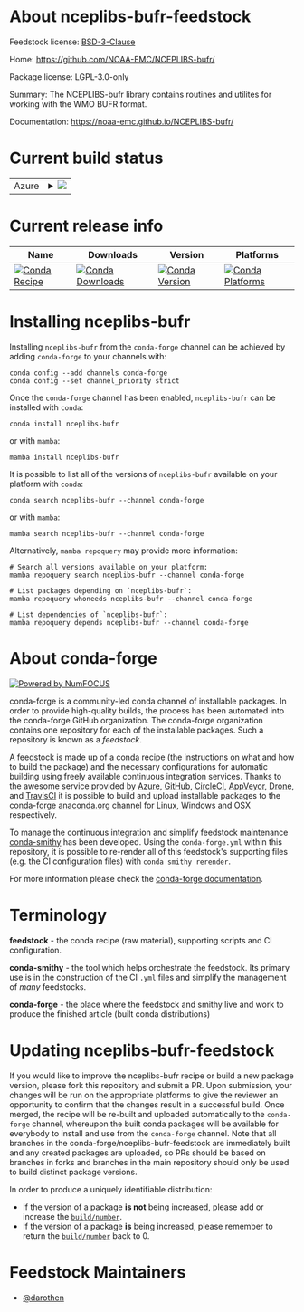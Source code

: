 About nceplibs-bufr-feedstock
=============================

Feedstock license: [BSD-3-Clause](https://github.com/conda-forge/nceplibs-bufr-feedstock/blob/main/LICENSE.txt)

Home: https://github.com/NOAA-EMC/NCEPLIBS-bufr/

Package license: LGPL-3.0-only

Summary: The NCEPLIBS-bufr library contains routines and utilites for working with the WMO BUFR format.

Documentation: https://noaa-emc.github.io/NCEPLIBS-bufr/

Current build status
====================


<table>
    
  <tr>
    <td>Azure</td>
    <td>
      <details>
        <summary>
          <a href="https://dev.azure.com/conda-forge/feedstock-builds/_build/latest?definitionId=22444&branchName=main">
            <img src="https://dev.azure.com/conda-forge/feedstock-builds/_apis/build/status/nceplibs-bufr-feedstock?branchName=main">
          </a>
        </summary>
        <table>
          <thead><tr><th>Variant</th><th>Status</th></tr></thead>
          <tbody><tr>
              <td>linux_64_python3.10.____cpython</td>
              <td>
                <a href="https://dev.azure.com/conda-forge/feedstock-builds/_build/latest?definitionId=22444&branchName=main">
                  <img src="https://dev.azure.com/conda-forge/feedstock-builds/_apis/build/status/nceplibs-bufr-feedstock?branchName=main&jobName=linux&configuration=linux%20linux_64_python3.10.____cpython" alt="variant">
                </a>
              </td>
            </tr><tr>
              <td>linux_64_python3.11.____cpython</td>
              <td>
                <a href="https://dev.azure.com/conda-forge/feedstock-builds/_build/latest?definitionId=22444&branchName=main">
                  <img src="https://dev.azure.com/conda-forge/feedstock-builds/_apis/build/status/nceplibs-bufr-feedstock?branchName=main&jobName=linux&configuration=linux%20linux_64_python3.11.____cpython" alt="variant">
                </a>
              </td>
            </tr><tr>
              <td>linux_64_python3.12.____cpython</td>
              <td>
                <a href="https://dev.azure.com/conda-forge/feedstock-builds/_build/latest?definitionId=22444&branchName=main">
                  <img src="https://dev.azure.com/conda-forge/feedstock-builds/_apis/build/status/nceplibs-bufr-feedstock?branchName=main&jobName=linux&configuration=linux%20linux_64_python3.12.____cpython" alt="variant">
                </a>
              </td>
            </tr><tr>
              <td>osx_64_python3.10.____cpython</td>
              <td>
                <a href="https://dev.azure.com/conda-forge/feedstock-builds/_build/latest?definitionId=22444&branchName=main">
                  <img src="https://dev.azure.com/conda-forge/feedstock-builds/_apis/build/status/nceplibs-bufr-feedstock?branchName=main&jobName=osx&configuration=osx%20osx_64_python3.10.____cpython" alt="variant">
                </a>
              </td>
            </tr><tr>
              <td>osx_64_python3.11.____cpython</td>
              <td>
                <a href="https://dev.azure.com/conda-forge/feedstock-builds/_build/latest?definitionId=22444&branchName=main">
                  <img src="https://dev.azure.com/conda-forge/feedstock-builds/_apis/build/status/nceplibs-bufr-feedstock?branchName=main&jobName=osx&configuration=osx%20osx_64_python3.11.____cpython" alt="variant">
                </a>
              </td>
            </tr><tr>
              <td>osx_64_python3.12.____cpython</td>
              <td>
                <a href="https://dev.azure.com/conda-forge/feedstock-builds/_build/latest?definitionId=22444&branchName=main">
                  <img src="https://dev.azure.com/conda-forge/feedstock-builds/_apis/build/status/nceplibs-bufr-feedstock?branchName=main&jobName=osx&configuration=osx%20osx_64_python3.12.____cpython" alt="variant">
                </a>
              </td>
            </tr><tr>
              <td>osx_arm64_python3.10.____cpython</td>
              <td>
                <a href="https://dev.azure.com/conda-forge/feedstock-builds/_build/latest?definitionId=22444&branchName=main">
                  <img src="https://dev.azure.com/conda-forge/feedstock-builds/_apis/build/status/nceplibs-bufr-feedstock?branchName=main&jobName=osx&configuration=osx%20osx_arm64_python3.10.____cpython" alt="variant">
                </a>
              </td>
            </tr><tr>
              <td>osx_arm64_python3.11.____cpython</td>
              <td>
                <a href="https://dev.azure.com/conda-forge/feedstock-builds/_build/latest?definitionId=22444&branchName=main">
                  <img src="https://dev.azure.com/conda-forge/feedstock-builds/_apis/build/status/nceplibs-bufr-feedstock?branchName=main&jobName=osx&configuration=osx%20osx_arm64_python3.11.____cpython" alt="variant">
                </a>
              </td>
            </tr><tr>
              <td>osx_arm64_python3.12.____cpython</td>
              <td>
                <a href="https://dev.azure.com/conda-forge/feedstock-builds/_build/latest?definitionId=22444&branchName=main">
                  <img src="https://dev.azure.com/conda-forge/feedstock-builds/_apis/build/status/nceplibs-bufr-feedstock?branchName=main&jobName=osx&configuration=osx%20osx_arm64_python3.12.____cpython" alt="variant">
                </a>
              </td>
            </tr>
          </tbody>
        </table>
      </details>
    </td>
  </tr>
</table>

Current release info
====================

| Name | Downloads | Version | Platforms |
| --- | --- | --- | --- |
| [![Conda Recipe](https://img.shields.io/badge/recipe-nceplibs--bufr-green.svg)](https://anaconda.org/conda-forge/nceplibs-bufr) | [![Conda Downloads](https://img.shields.io/conda/dn/conda-forge/nceplibs-bufr.svg)](https://anaconda.org/conda-forge/nceplibs-bufr) | [![Conda Version](https://img.shields.io/conda/vn/conda-forge/nceplibs-bufr.svg)](https://anaconda.org/conda-forge/nceplibs-bufr) | [![Conda Platforms](https://img.shields.io/conda/pn/conda-forge/nceplibs-bufr.svg)](https://anaconda.org/conda-forge/nceplibs-bufr) |

Installing nceplibs-bufr
========================

Installing `nceplibs-bufr` from the `conda-forge` channel can be achieved by adding `conda-forge` to your channels with:

```
conda config --add channels conda-forge
conda config --set channel_priority strict
```

Once the `conda-forge` channel has been enabled, `nceplibs-bufr` can be installed with `conda`:

```
conda install nceplibs-bufr
```

or with `mamba`:

```
mamba install nceplibs-bufr
```

It is possible to list all of the versions of `nceplibs-bufr` available on your platform with `conda`:

```
conda search nceplibs-bufr --channel conda-forge
```

or with `mamba`:

```
mamba search nceplibs-bufr --channel conda-forge
```

Alternatively, `mamba repoquery` may provide more information:

```
# Search all versions available on your platform:
mamba repoquery search nceplibs-bufr --channel conda-forge

# List packages depending on `nceplibs-bufr`:
mamba repoquery whoneeds nceplibs-bufr --channel conda-forge

# List dependencies of `nceplibs-bufr`:
mamba repoquery depends nceplibs-bufr --channel conda-forge
```


About conda-forge
=================

[![Powered by
NumFOCUS](https://img.shields.io/badge/powered%20by-NumFOCUS-orange.svg?style=flat&colorA=E1523D&colorB=007D8A)](https://numfocus.org)

conda-forge is a community-led conda channel of installable packages.
In order to provide high-quality builds, the process has been automated into the
conda-forge GitHub organization. The conda-forge organization contains one repository
for each of the installable packages. Such a repository is known as a *feedstock*.

A feedstock is made up of a conda recipe (the instructions on what and how to build
the package) and the necessary configurations for automatic building using freely
available continuous integration services. Thanks to the awesome service provided by
[Azure](https://azure.microsoft.com/en-us/services/devops/), [GitHub](https://github.com/),
[CircleCI](https://circleci.com/), [AppVeyor](https://www.appveyor.com/),
[Drone](https://cloud.drone.io/welcome), and [TravisCI](https://travis-ci.com/)
it is possible to build and upload installable packages to the
[conda-forge](https://anaconda.org/conda-forge) [anaconda.org](https://anaconda.org/)
channel for Linux, Windows and OSX respectively.

To manage the continuous integration and simplify feedstock maintenance
[conda-smithy](https://github.com/conda-forge/conda-smithy) has been developed.
Using the ``conda-forge.yml`` within this repository, it is possible to re-render all of
this feedstock's supporting files (e.g. the CI configuration files) with ``conda smithy rerender``.

For more information please check the [conda-forge documentation](https://conda-forge.org/docs/).

Terminology
===========

**feedstock** - the conda recipe (raw material), supporting scripts and CI configuration.

**conda-smithy** - the tool which helps orchestrate the feedstock.
                   Its primary use is in the construction of the CI ``.yml`` files
                   and simplify the management of *many* feedstocks.

**conda-forge** - the place where the feedstock and smithy live and work to
                  produce the finished article (built conda distributions)


Updating nceplibs-bufr-feedstock
================================

If you would like to improve the nceplibs-bufr recipe or build a new
package version, please fork this repository and submit a PR. Upon submission,
your changes will be run on the appropriate platforms to give the reviewer an
opportunity to confirm that the changes result in a successful build. Once
merged, the recipe will be re-built and uploaded automatically to the
`conda-forge` channel, whereupon the built conda packages will be available for
everybody to install and use from the `conda-forge` channel.
Note that all branches in the conda-forge/nceplibs-bufr-feedstock are
immediately built and any created packages are uploaded, so PRs should be based
on branches in forks and branches in the main repository should only be used to
build distinct package versions.

In order to produce a uniquely identifiable distribution:
 * If the version of a package **is not** being increased, please add or increase
   the [``build/number``](https://docs.conda.io/projects/conda-build/en/latest/resources/define-metadata.html#build-number-and-string).
 * If the version of a package **is** being increased, please remember to return
   the [``build/number``](https://docs.conda.io/projects/conda-build/en/latest/resources/define-metadata.html#build-number-and-string)
   back to 0.

Feedstock Maintainers
=====================

* [@darothen](https://github.com/darothen/)

